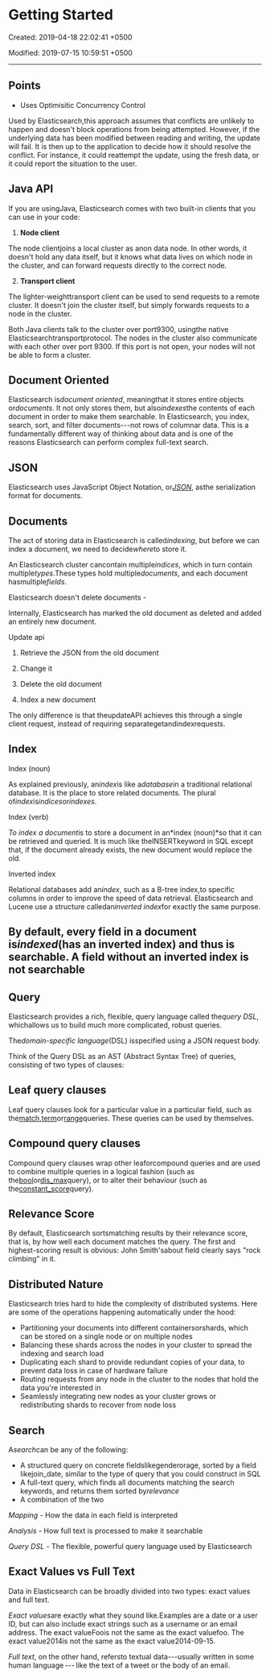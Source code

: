 # Getting Started

Created: 2019-04-18 22:02:41 +0500

Modified: 2019-07-15 10:59:51 +0500

---

## Points

- Uses Optimisitic Concurrency Control

Used by Elasticsearch,this approach assumes that conflicts are unlikely to happen and doesn't block operations from being attempted. However, if the underlying data has been modified between reading and writing, the update will fail. It is then up to the application to decide how it should resolve the conflict. For instance, it could reattempt the update, using the fresh data, or it could report the situation to the user.

## Java API

If you are usingJava, Elasticsearch comes with two built-in clients that you can use in your code:

1. **Node client**

The node clientjoins a local cluster as anon data node. In other words, it doesn't hold any data itself, but it knows what data lives on which node in the cluster, and can forward requests directly to the correct node.

2. **Transport client**

The lighter-weighttransport client can be used to send requests to a remote cluster. It doesn't join the cluster itself, but simply forwards requests to a node in the cluster.

Both Java clients talk to the cluster over port9300, usingthe native Elasticsearchtransportprotocol. The nodes in the cluster also communicate with each other over port 9300. If this port is not open, your nodes will not be able to form a cluster.

## Document Oriented

Elasticsearch is*document oriented*, meaningthat it stores entire objects or*documents*. It not only stores them, but also*indexes*the contents of each document in order to make them searchable. In Elasticsearch, you index, search, sort, and filter documents---not rows of columnar data. This is a fundamentally different way of thinking about data and is one of the reasons Elasticsearch can perform complex full-text search.

## JSON

Elasticsearch uses JavaScript Object Notation, or[*JSON*](http://en.wikipedia.org/wiki/Json), asthe serialization format for documents.

## Documents

The act of storing data in Elasticsearch is called*indexing*, but before we can index a document, we need to decide*where*to store it.

An Elasticsearch cluster cancontain multiple*indices*, which in turn contain multiple*types*.These types hold multiple*documents*, and each document hasmultiple*fields*.

Elasticsearch doesn't delete documents -

Internally, Elasticsearch has marked the old document as deleted and added an entirely new document.

Update api

1. Retrieve the JSON from the old document

2. Change it

3. Delete the old document

4. Index a new document

The only difference is that theupdateAPI achieves this through a single client request, instead of requiring separategetandindexrequests.

## Index

Index (noun)

As explained previously, an*index*is like a*database*in a traditional relational database. It is the place to store related documents. The plural of*index*is*indices*or*indexes*.

Index (verb)

*To index a document*is to store a document in an*index (noun)*so that it can be retrieved and queried. It is much like theINSERTkeyword in SQL except that, if the document already exists, the new document would replace the old.

Inverted index

Relational databases add an*index*, such as a B-tree index,to specific columns in order to improve the speed of data retrieval. Elasticsearch and Lucene use a structure calledan*inverted index*for exactly the same purpose.

## By default, every field in a document is*indexed*(has an inverted index) and thus is searchable. A field without an inverted index is not searchable

## Query

Elasticsearch provides a rich, flexible, query language called the*query DSL*, whichallows us to build much more complicated, robust queries.

The*domain-specific language*(DSL) isspecified using a JSON request body.

Think of the Query DSL as an AST (Abstract Syntax Tree) of queries, consisting of two types of clauses:

## Leaf query clauses

Leaf query clauses look for a particular value in a particular field, such as the[match](https://www.elastic.co/guide/en/elasticsearch/reference/current/query-dsl-match-query.html),[term](https://www.elastic.co/guide/en/elasticsearch/reference/current/query-dsl-term-query.html)or[range](https://www.elastic.co/guide/en/elasticsearch/reference/current/query-dsl-range-query.html)queries. These queries can be used by themselves.

## Compound query clauses

Compound query clauses wrap other leaforcompound queries and are used to combine multiple queries in a logical fashion (such as the[bool](https://www.elastic.co/guide/en/elasticsearch/reference/current/query-dsl-bool-query.html)or[dis_max](https://www.elastic.co/guide/en/elasticsearch/reference/current/query-dsl-dis-max-query.html)query), or to alter their behaviour (such as the[constant_score](https://www.elastic.co/guide/en/elasticsearch/reference/current/query-dsl-constant-score-query.html)query).

## Relevance Score

By default, Elasticsearch sortsmatching results by their relevance score, that is, by how well each document matches the query. The first and highest-scoring result is obvious: John Smith'sabout field clearly says "rock climbing" in it.

## Distributed Nature

Elasticsearch tries hard to hide the complexity of distributed systems. Here are some of the operations happening automatically under the hood:

- Partitioning your documents into different containersorshards, which can be stored on a single node or on multiple nodes
- Balancing these shards across the nodes in your cluster to spread the indexing and search load
- Duplicating each shard to provide redundant copies of your data, to prevent data loss in case of hardware failure
- Routing requests from any node in the cluster to the nodes that hold the data you're interested in
- Seamlessly integrating new nodes as your cluster grows or redistributing shards to recover from node loss

## Search

A*search*can be any of the following:

- A structured query on concrete fieldslikegenderorage, sorted by a field likejoin_date, similar to the type of query that you could construct in SQL
- A full-text query, which finds all documents matching the search keywords, and returns them sorted by*relevance*
- A combination of the two

*Mapping -* How the data in each field is interpreted

*Analysis -* How full text is processed to make it searchable

*Query DSL -* The flexible, powerful query language used by Elasticsearch

## Exact Values vs Full Text

Data in Elasticsearch can be broadly divided into two types: exact values and full text.

*Exact values*are exactly what they sound like.Examples are a date or a user ID, but can also include exact strings such as a username or an email address. The exact valueFoois not the same as the exact valuefoo. The exact value2014is not the same as the exact value2014-09-15.

*Full text*, on the other hand, refersto textual data---usually written in some human language --- like the text of a tweet or the body of an email.
